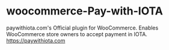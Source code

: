 # woocommerce-Pay-with-IOTA
paywithiota.com's Official plugin for WooCommerce. Enables WooCommerce store owners to accept payment in IOTA. https://paywithiota.com
